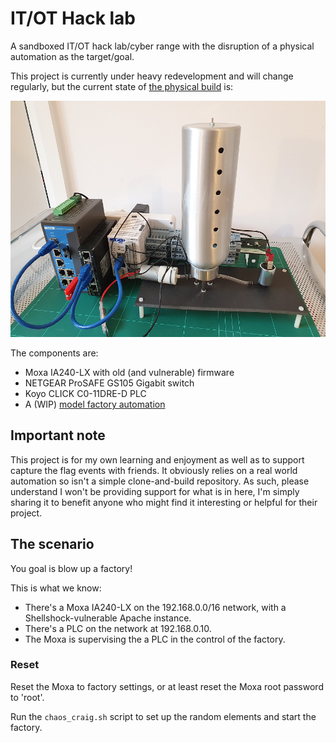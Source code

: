# IT/OT Hack lab

A sandboxed IT/OT hack lab/cyber range with the disruption of a physical
automation as the target/goal.

This project is currently under heavy redevelopment and will change regularly,
but the current state of [the physical build](factory/) is:

![](factory/hardware.png)

The components are:

 - Moxa IA240-LX with old (and vulnerable) firmware
 - NETGEAR ProSAFE GS105 Gigabit switch
 - Koyo CLICK C0-11DRE-D PLC
 - A (WIP) [model factory automation](factory/)

## Important note

This project is for my own learning and enjoyment as well as to support
capture the flag events with friends. It obviously relies on a real world
automation so isn't a simple clone-and-build repository. As such, please
understand I won't be providing support for what is in here, I'm simply
sharing it to benefit anyone who might find it interesting or helpful for
their project.

## The scenario

You goal is blow up a factory!

This is what we know:

 * There's a Moxa IA240-LX on the 192.168.0.0/16 network, with a
   Shellshock-vulnerable Apache instance.
 * There's a PLC on the network at 192.168.0.10.
 * The Moxa is supervising the a PLC in the control of the factory.

### Reset

Reset the Moxa to factory settings, or at least reset the Moxa root password
to 'root'.

Run the `chaos_craig.sh` script to set up the random elements and start the
factory.
